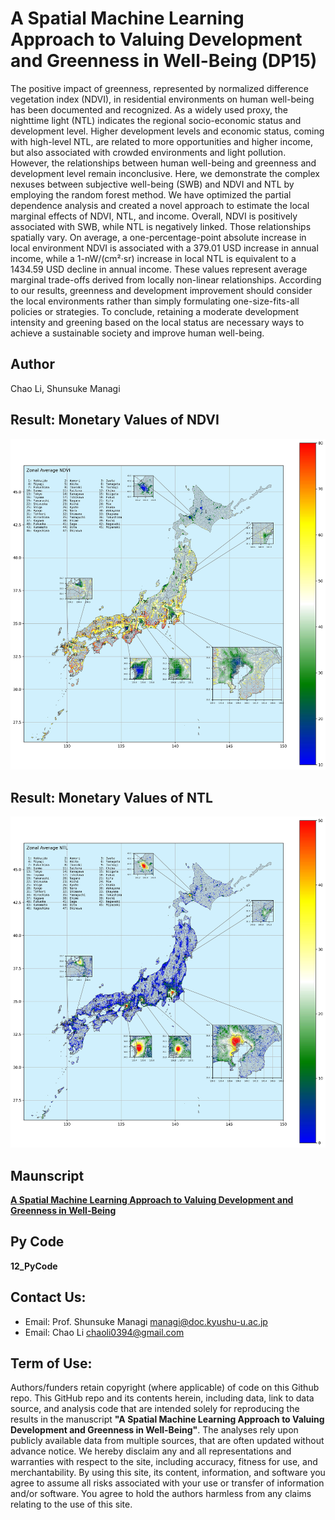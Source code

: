 # A Spatial Machine Learning Approach to Valuing Development and Greenness in Well-Being (DP15)    
  
The positive impact of greenness, represented by normalized difference vegetation index (NDVI), in residential environments on human well-being has been documented and recognized. As a widely used proxy, the nighttime light (NTL) indicates the regional socio-economic status and development level. Higher development levels and economic status, coming with high-level NTL, are related to more opportunities and higher income, but also associated with crowded environments and light pollution. However, the relationships between human well-being and greenness and development level remain inconclusive. Here, we demonstrate the complex nexuses between subjective well-being (SWB) and NDVI and NTL by employing the random forest method. We have optimized the partial dependence analysis and created a novel approach to estimate the local marginal effects of NDVI, NTL, and income. Overall, NDVI is positively associated with SWB, while NTL is negatively linked. Those relationships spatially vary. On average, a one-percentage-point absolute increase in local environment NDVI is associated with a 379.01 USD increase in annual income, while a 1-nW/(cm²·sr) increase in local NTL is equivalent to a 1434.59 USD decline in annual income. These values represent average marginal trade-offs derived from locally non-linear relationships. According to our results, greenness and development improvement should consider the local environments rather than simply formulating one-size-fits-all policies or strategies. To conclude,  retaining a moderate development intensity and greening based on the local status are necessary ways to achieve a sustainable society and improve human well-being.   

## Author  
Chao Li, Shunsuke Managi  
    
## Result: Monetary Values of NDVI    
![](04_Figure/Fig_CityLevelVariable_NDVI_refine_rev1.jpg)  
   
## Result: Monetary Values of NTL    
![](04_Figure/Fig_CityLevelVariable_NTL_refine_rev1.jpg)
  
## Maunscript  
[**A Spatial Machine Learning Approach to Valuing Development and Greenness in Well-Being**](05_Manuscript/DP15.pdf)      

## Py Code
**12_PyCode**    
   
## Contact Us:
- Email: Prof. Shunsuke Managi <managi@doc.kyushu-u.ac.jp>  
- Email: Chao Li <chaoli0394@gmail.com>
  
## Term of Use:
Authors/funders retain copyright (where applicable) of code on this Github repo. This GitHub repo and its contents herein, including data, link to data source, and analysis code that are intended solely for reproducing the results in the manuscript **"A Spatial Machine Learning Approach to Valuing Development and Greenness in Well-Being"**. The analyses rely upon publicly available data from multiple sources, that are often updated without advance notice. We hereby disclaim any and all representations and warranties with respect to the site, including accuracy, fitness for use, and merchantability. By using this site, its content, information, and software you agree to assume all risks associated with your use or transfer of information and/or software. You agree to hold the authors harmless from any claims relating to the use of this site.  